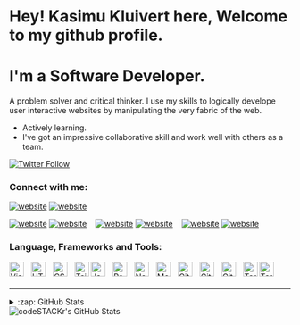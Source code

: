 # Hey! Kasimu Kluivert here, Welcome to my github profile.
# I'm a Software Developer.

A problem solver and critical thinker. I use my skills to logically develope user interactive websites by manipulating the very fabric of the web.
- Actively learning.
- I've got an impressive collaborative skill and work well with others as a team.


[![Twitter Follow](https://img.shields.io/twitter/follow/kluivstar?color=1DA1F2&logo=twitter&style=for-the-badge)](https://twitter.com/intent/follow?original_referer=https%3A%2F%2Fgithub.com%2FcodeSTACKr&screen_name=kluivstar)

### Connect with me:

[![website](./img/globe-light.svg)](https://denzcoder.netlify.app#gh-light-mode-only)
[![website](./img/globe-dark.svg)](https://denzcoder.netlify.app#gh-dark-mode-only)
&nbsp;&nbsp;

[![website](./img/twitter-light.svg)](https://twitter.com/kluivstar#gh-light-mode-only)
[![website](./img/twitter-dark.svg)](https://twitter.com/kluivstar#gh-dark-mode-only)
&nbsp;&nbsp;
[![website](./img/linkedin-light.svg)](www.linkedin.com/in/kluivert-kasimu#gh-light-mode-only)
[![website](./img/linkedin-dark.svg)](www.linkedin.com/in/kluivert-kasimu#gh-dark-mode-only)
&nbsp;&nbsp;
[![website](./img/instagram-light.svg)](https://instagram.com/kluivstar#gh-light-mode-only)
[![website](./img/instagram-dark.svg)](https://instagram.com/kluivstar#gh-dark-mode-only)

### Language, Frameworks and Tools:

<img align="left" alt="Visual Studio Code" width="26px" src="https://cdn.jsdelivr.net/gh/devicons/devicon/icons/vscode/vscode-original.svg" style="padding-right:10px;" />
<img align="left" alt="HTML5" width="26px" src="https://cdn.jsdelivr.net/gh/devicons/devicon/icons/html5/html5-original.svg" style="padding-right:10px;" />
<img align="left" alt="CSS3" width="26px" src="https://cdn.jsdelivr.net/gh/devicons/devicon/icons/css3/css3-original.svg" style="padding-right:10px;" />
<img align="left" alt="Tailwind CSS" width="26px"src="https://cdn.jsdelivr.net/gh/devicons/devicon/icons/tailwindcss/tailwindcss-plain.svg" />

<img align="left" alt="JavaScript" width="26px" src="https://cdn.jsdelivr.net/gh/devicons/devicon/icons/javascript/javascript-original.svg" style="padding-right:10px;" />
<img align="left" alt="React" width="26px" src="https://cdn.jsdelivr.net/gh/devicons/devicon/icons/react/react-original.svg" style="padding-right:10px;" />


<img align="left" alt="Node.js" width="26px" src="https://cdn.jsdelivr.net/gh/devicons/devicon/icons/nodejs/nodejs-original.svg" style="padding-right:10px;" />


<img align="left" alt="MongoDB" width="26px" src="https://cdn.jsdelivr.net/gh/devicons/devicon/icons/mongodb/mongodb-original.svg" style="padding-right:10px;" />

<img align="left" alt="Git" width="26px" src="https://cdn.jsdelivr.net/gh/devicons/devicon/icons/git/git-original.svg" style="padding-right:10px;" />
<img align="left" alt="GitHub" width="26px" src="https://user-images.githubusercontent.com/3369400/139447912-e0f43f33-6d9f-45f8-be46-2df5bbc91289.png" style="padding-right:10px;" />
<img align="left" alt="GitHub" width="26px" src="https://user-images.githubusercontent.com/3369400/139448065-39a229ba-4b06-434b-bc67-616e2ed80c8f.png" style="padding-right:10px;" />
<img align="left" alt="Terminal" width="26px" src="./img/terminal-light.svg" />
<img align="left" alt="Terminal" width="26px" src="./img/terminal-dark.svg" />

<br />
<br />

---




<details>
  <summary>:zap: GitHub Stats<summary>

  <img align="left" alt="codeSTACKr's GitHub Stats" src="https://github-readme-stats.vercel.app/api?username=devdenzel&show_icons=true&hide_border=false&title_color=ff652f&icon_color=FFE400&bg_color=09131B&text_color=ffffff&border_color=0c1a25" />

</details>

[website]: https://denzcoder.netlify.app

[twitter]: https://twitter.com/kluivstar

[instagram]: https://instagram.com/kluivstar
[linkedin]: www.linkedin.com/in/kluivert-kasimu
